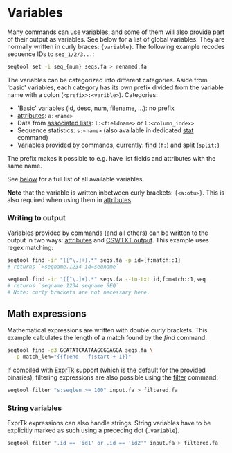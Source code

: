 # Variables

Many commands can use variables, and some of them will
also provide part of their output as variables. See below
for a list of global variables. They are normally written in
curly braces: `{variable}`. The following example recodes
sequence IDs to `seq_1/2/3...`:

```bash
seqtool set -i seq_{num} seqs.fa > renamed.fa
```

The variables can be categorized into different categories. Aside from
'basic' variables, each category has its own prefix divided from the
variable name with a colon (`<prefix>:<varible>`). Categories:

* 'Basic' variables (id, desc, num, filename, ...): no prefix
* [attributes](attributes): `a:<name>`
* Data from [associated lists](lists): `l:<fieldname>` or `l:<column_index>`
* Sequence statistics: `s:<name>` (also available in dedicated [stat](stat) command)
* Variables provided by commands, currently: [find](find) (`f:`) and
  [split](split) (`split:`)

The prefix makes it possible to e.g. have list fields and attributes with the
same name.

See [below](#variables-available-to-all-commands) for a full list of all available variables.

**Note**  that the variable is written inbetween curly brackets: `{<a:otu>}`.
This is also required when using them in [attributes](#attributes).

### Writing to output

Variables provided by commands (and all others) can be written to the output
in two ways: [attributes](attributes) and [CSV/TXT output](pass).
This example uses regex matching:

```bash
seqtool find -ir "([^\.]+).*" seqs.fa -p id={f:match::1}
# returns `>seqname.1234 id=seqname`

seqtool find -ir "([^\.]+).*" seqs.fa --to-txt id,f:match::1,seq
# returns `seqname.1234 seqname SEQ`
# Note: curly brackets are not necessary here.
```

## Math expressions

Mathematical expressions are written with double curly brackets.
This example calculates the length of a match found by the _find_ command.

```bash
seqtool find -d3 GCATATCAATAAGCGGAGGA seqs.fa \
  -p match_len="{{f:end - f:start + 1}}"
```

If compiled with [ExprTk](http://www.partow.net/programming/exprtk/) support
(which is the default for the provided binaries), filtering expressions
are also possible using the [filter](filter) command:

```bash
seqtool filter "s:seqlen >= 100" input.fa > filtered.fa
```

### String variables

ExprTk expressions can also handle strings. String variables have to be
explicitly marked as such using a preceding dot (`.variable`).

```bash
seqtool filter ".id == 'id1' or .id == 'id2'" input.fa > filtered.fa
```
